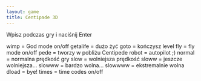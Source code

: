 ```yaml
---
layout: game
title: Centipade 3D
---
```


Wpisz podczas gry i naciśnij Enter

wimp     		= God mode on/off
getalife 		= dużo żyć
goto     		= kończysz level
fly      		= fly mode on/off
pede     		= tworzy w pobliżu Centipede
robot    		= autopilot ;)
normal   		= normalna prędkość gry
slow     		= wolniejsza prędkość
sloww    		= jeszcze wolniejsza...
slowww   	= bardzo wolna...
slowwww	= ekstremalnie wolna
dload    		= bye!
times    		= time codes on/off
